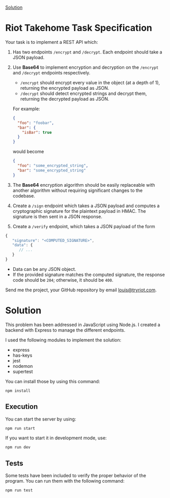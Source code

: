 [Solution](#Solution)

# Riot Takehome Task Specification

Your task is to implement a REST API which:

1. Has two endpoints `/encrypt` and `/decrypt`. Each endpoint should take
   a JSON payload.
2. Use **Base64** to implement encryption and decryption on the
   `/encrypt` and `/decrypt` endpoints respectively.

   - `/encrypt` should encrypt every value in the object (at a depth of 1), returning the encrypted payload as JSON.
   - `/decrypt` should detect encrypted strings and decrypt them, returning the decrypted payload as JSON.

   For example:

   ```JSON
   {
     "foo": "foobar",
     "bar": {
       "isBar": true
     }
   }
   ```

   would become

   ```JSON
   {
     "foo": "some_encrypted_string",
     "bar": "some_encrypted_string"
   }
   ```

3. The **Base64** encryption algorithm should be easily replaceable with another algorithm without requiring significant changes to the codebase.
4. Create a `/sign` endpoint which takes a JSON payload and computes a
   cryptographic signature for the plaintext payload in HMAC. The signature is then
   sent in a JSON response.
5. Create a `/verify` endpoint, which takes a JSON payload of the form

```js
{
   "signature": "<COMPUTED_SIGNATURE>",
   "data": {
      // ...
   }
}
```

- Data can be any JSON object.
- If the provided signature matches the computed signature, the response code should be `204`; otherwise, it should be `400`.

Send me the project, your GitHub repository by email louis@tryriot.com.

# Solution

This problem has been addressed in JavaScript using Node.js. I created a backend with Express to manage the different endpoints.

I used the following modules to implement the solution:

- express
- has-keys
- jest
- nodemon
- supertest

You can install those by using this command:

```bash
npm install
```

## Execution

You can start the server by using:

```bash
npm run start
```

If you want to start it in development mode, use:

```bash
npm run dev
```

## Tests

Some tests have been included to verify the proper behavior of the program. You can run them with the following command:

```bash
npm run test
```
